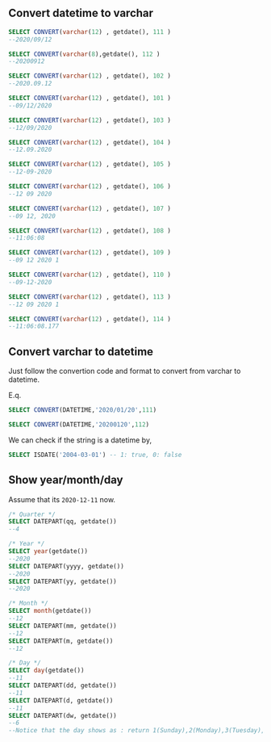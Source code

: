 ## Convert datetime to varchar

```sql
SELECT CONVERT(varchar(12) , getdate(), 111 )
--2020/09/12

SELECT CONVERT(varchar(8),getdate(), 112 )
--20200912

SELECT CONVERT(varchar(12) , getdate(), 102 )
--2020.09.12

SELECT CONVERT(varchar(12) , getdate(), 101 )
--09/12/2020

SELECT CONVERT(varchar(12) , getdate(), 103 )
--12/09/2020

SELECT CONVERT(varchar(12) , getdate(), 104 )
--12.09.2020

SELECT CONVERT(varchar(12) , getdate(), 105 )
--12-09-2020

SELECT CONVERT(varchar(12) , getdate(), 106 )
--12 09 2020

SELECT CONVERT(varchar(12) , getdate(), 107 )
--09 12, 2020

SELECT CONVERT(varchar(12) , getdate(), 108 )
--11:06:08

SELECT CONVERT(varchar(12) , getdate(), 109 )
--09 12 2020 1

SELECT CONVERT(varchar(12) , getdate(), 110 )
--09-12-2020

SELECT CONVERT(varchar(12) , getdate(), 113 )
--12 09 2020 1

SELECT CONVERT(varchar(12) , getdate(), 114 )
--11:06:08.177
```


## Convert varchar to datetime

Just follow the convertion code and format to convert from varchar to datetime.

E.q.

```sql
SELECT CONVERT(DATETIME,'2020/01/20',111)

SELECT CONVERT(DATETIME,'20200120',112)
```

We can check if the string is a datetime by,

```sql
SELECT ISDATE('2004-03-01') -- 1: true, 0: false
```


## Show year/month/day

Assume that its `2020-12-11` now.

```sql
/* Quarter */
SELECT DATEPART(qq, getdate())
--4

/* Year */
SELECT year(getdate())
--2020
SELECT DATEPART(yyyy, getdate())
--2020
SELECT DATEPART(yy, getdate())
--2020

/* Month */
SELECT month(getdate())
--12
SELECT DATEPART(mm, getdate())
--12
SELECT DATEPART(m, getdate())
--12

/* Day */
SELECT day(getdate())
--11
SELECT DATEPART(dd, getdate())
--11
SELECT DATEPART(d, getdate())
--11
SELECT DATEPART(dw, getdate())
--6
--Notice that the day shows as : return 1(Sunday),2(Monday),3(Tuesday),4(Wednesday),5(Thursday),6(Friday),7(Saturday) … etc
```

